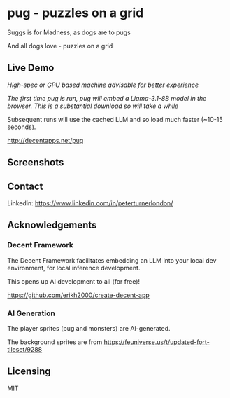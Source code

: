 # pug - puzzles on a grid

Suggs is for Madness, as dogs are to pugs

And all dogs love - puzzles on a grid


## Live Demo

*High-spec or GPU based machine advisable for better experience*

*The first time pug is run, pug will embed a Llama-3.1-8B model in the browser. This is a substantial download so will take a while*

Subsequent runs will use the cached LLM and so load much faster (~10-15 seconds).

http://decentapps.net/pug

## Screenshots

## Contact

Linkedin: https://www.linkedin.com/in/peterturnerlondon/

## Acknowledgements

### Decent Framework
The Decent Framework facilitates embedding an LLM into your local dev environment, for local inference development.

This opens up AI development to all (for free)!

https://github.com/erikh2000/create-decent-app

### AI Generation

The player sprites (pug and monsters) are AI-generated.

The background sprites are from
https://feuniverse.us/t/updated-fort-tileset/9288

## Licensing

MIT
